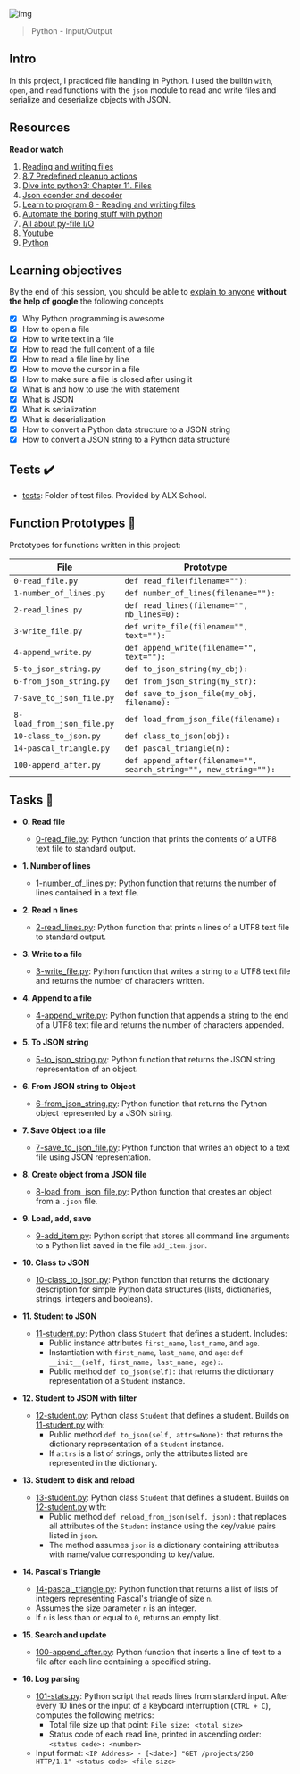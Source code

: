 ![img](https://assets.imaginablefutures.com/media/images/ALX_Logo.max-200x150.png)

> Python - Input/Output

## Intro

In this project, I practiced file handling in Python. I used the builtin `with`,
`open`, and `read` functions with the `json` module to read and write files and
serialize and deserialize objects with JSON.

## Resources

**Read or watch**

1. [Reading and writing files](https://docs.python.org/3/tutorial/inputoutput.html#reading-and-writing-files)
2. [8.7 Predefined cleanup actions](https://docs.python.org/3/tutorial/errors.html#predefined-clean-up-actions)
3. [Dive into python3: Chapter 11. Files](https://histo.ucsf.edu/BMS270/diveintopython3-r802.pdf)
4. [Json econder and decoder](https://docs.python.org/3/library/json.html)
5. [Learn to program 8 - Reading and writting files](https://www.youtube.com/watch?v=EukxMIsNeqU)
6. [Automate the boring stuff with python](https://automatetheboringstuff.com/)
7. [All about py-file I/O](https://techvidvan.com/tutorials/python-file-read-write/s)
8. [Youtube](https://www.youtube.com/results?search_query=python+I%2FO)
9. [Python](https://www.google.com/search?q=python+io)

## Learning objectives

By the end of this session, you should be able to [explain to anyone](https://fs.blog/feynman-learning-technique/) **without the help of google** the following concepts

- [x] Why Python programming is awesome
- [x] How to open a file
- [x] How to write text in a file
- [x] How to read the full content of a file
- [x] How to read a file line by line
- [x] How to move the cursor in a file
- [x] How to make sure a file is closed after using it
- [x] What is and how to use the with statement
- [x] What is JSON
- [x] What is serialization
- [x] What is deserialization
- [x] How to convert a Python data structure to a JSON string
- [x] How to convert a JSON string to a Python data structure

## Tests :heavy_check_mark:

- [tests](./tests): Folder of test files. Provided by ALX School.

## Function Prototypes :floppy_disk:

Prototypes for functions written in this project:

| File                       | Prototype                                                         |
| -------------------------- | ----------------------------------------------------------------- |
| `0-read_file.py`           | `def read_file(filename=""):`                                     |
| `1-number_of_lines.py`     | `def number_of_lines(filename=""):`                               |
| `2-read_lines.py`          | `def read_lines(filename="", nb_lines=0):`                        |
| `3-write_file.py`          | `def write_file(filename="", text=""):`                           |
| `4-append_write.py`        | `def append_write(filename="", text=""):`                         |
| `5-to_json_string.py`      | `def to_json_string(my_obj):`                                     |
| `6-from_json_string.py`    | `def from_json_string(my_str):`                                   |
| `7-save_to_json_file.py`   | `def save_to_json_file(my_obj, filename):`                        |
| `8-load_from_json_file.py` | `def load_from_json_file(filename):`                              |
| `10-class_to_json.py`      | `def class_to_json(obj):`                                         |
| `14-pascal_triangle.py`    | `def pascal_triangle(n):`                                         |
| `100-append_after.py`      | `def append_after(filename="", search_string="", new_string=""):` |

## Tasks :page_with_curl:

- **0. Read file**

  - [0-read_file.py](./0-read_file.py): Python function that prints the contents of a UTF8 text
    file to standard output.

* **1. Number of lines**

  - [1-number_of_lines.py](./1-number_of_lines.py): Python function that returns the number of lines
    contained in a text file.

* **2. Read n lines**

  - [2-read_lines.py](./2-read_lines.py): Python function that prints `n` lines of a UTF8 text
    file to standard output.

* **3. Write to a file**

  - [3-write_file.py](./3-write_file.py): Python function that writes a string to a UTF8 text
    file and returns the number of characters written.

* **4. Append to a file**

  - [4-append_write.py](./4-append_write.py): Python function that appends a string to the end of a
    UTF8 text file and returns the number of characters appended.

* **5. To JSON string**

  - [5-to_json_string.py](./5-to_json_string.py): Python function that returns the JSON string
    representation of an object.

* **6. From JSON string to Object**

  - [6-from_json_string.py](./6-from_json_string.py): Python function that returns the Python object
    represented by a JSON string.

* **7. Save Object to a file**

  - [7-save_to_json_file.py](./7-save_to_json_file.py): Python function that writes an object to a text
    file using JSON representation.

* **8. Create object from a JSON file**

  - [8-load_from_json_file.py](./8-load_from_json_file.py): Python function that creates an object from a
    `.json` file.

* **9. Load, add, save**

  - [9-add_item.py](./9-add_item.py): Python script that stores all command line arguments to a
    Python list saved in the file `add_item.json`.

* **10. Class to JSON**

  - [10-class_to_json.py](./10-class_to_json.py): Python function that returns the dictionary
    description for simple Python data structures (lists, dictionaries, strings,
    integers and booleans).

* **11. Student to JSON**

  - [11-student.py](./11-student.py): Python class `Student` that defines a student. Includes:
    - Public instance attributes `first_name`, `last_name`, and `age`.
    - Instantiation with `first_name`, `last_name`, and `age`:
      `def __init__(self, first_name, last_name, age):`.
    - Public method `def to_json(self):` that returns the dictionary
      representation of a `Student` instance.

* **12. Student to JSON with filter**

  - [12-student.py](./12-student.py): Python class `Student` that defines a student. Builds on
    [11-student.py](./11-student.py) with:
    - Public method `def to_json(self, attrs=None):` that returns the
      dictionary representation of a `Student` instance.
    - If `attrs` is a list of strings, only the attributes listed are
      represented in the dictionary.

* **13. Student to disk and reload**

  - [13-student.py](./13-student.py): Python class `Student` that defines a student. Builds on
    [12-student.py](./12-student.py) with:
    - Public method `def reload_from_json(self, json):` that replaces all
      attributes of the `Student` instance using the key/value pairs listed in `json`.
    - The method assumes `json` is a dictionary containing attributes with
      name/value corresponding to key/value.

* **14. Pascal's Triangle**

  - [14-pascal_triangle.py](./14-pascal_triangle.py): Python function that returns a list of lists of
    integers representing Pascal's triangle of size `n`.
  - Assumes the size parameter `n` is an integer.
  - If `n` is less than or equal to `0`, returns an empty list.

* **15. Search and update**

  - [100-append_after.py](./100-append_after.py): Python function that inserts a line of text to a
    file after each line containing a specified string.

* **16. Log parsing**

  - [101-stats.py](./101-stats.py): Python script that reads lines from standard input. After
    every 10 lines or the input of a keyboard interruption (`CTRL + C`), computes the
    following metrics:
    - Total file size up that point: `File size: <total size>`
    - Status code of each read line, printed in ascending order:
      `<status code>: <number>`
  - Input format: `<IP Address> - [<date>] "GET /projects/260 HTTP/1.1"
<status code> <file size>`

